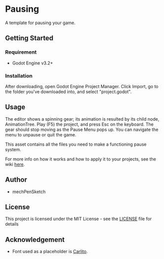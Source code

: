# Pausing
A template for pausing your game.

## Getting Started
### Requirement
* Godot Engine v3.2+

### Installation
After downloading, open Godot Engine Project Manager. Click Import, go to the folder you've downloaded into, and select "project.godot".

## Usage
The editor shows a spinning gear; its animation is resulted by its child node, AnimationTree. Play (F5) the project, and press Esc on the keyboard. The gear should stop moving as the Pause Menu pops up. You can navigate the menu to unpause or quit the game.

This asset contains all the files you need to make a functioning pause system.

For more info on how it works and how to apply it to your projects, see the wiki [here](https://github.com/mechPenSketch/Pausing/wiki).

## Author
* mechPenSketch

## License
This project is licensed under the MIT License - see the [LICENSE](LICENSE) file for details

## Acknowledgement
* Font used as a placeholder is [Carlito](https://fontlibrary.org/en/font/carlito).
